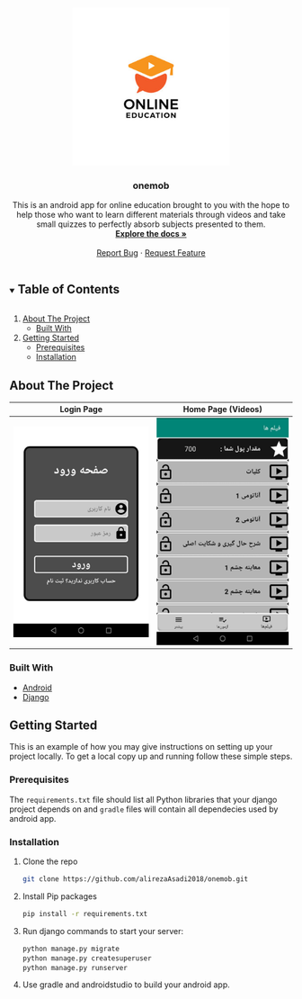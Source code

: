 <!-- PROJECT LOGO -->
<br />
<p align="center">
  <a href="https://github.com/alirezaAsadi2018/onemob">
    <img src="images/logo.jpg" alt="Logo" width="280" height="280">
  </a>
  <h3 align="center">onemob</h3>

  <p align="center">
    This is an android app for online education brought to you with the hope to help those who want to learn different materials through videos and take small quizzes to perfectly 
    absorb subjects presented to them.
    <br />
    <a href="https://github.com/alirezaAsadi2018/onemob"><strong>Explore the docs »</strong></a>
    <br />
    <br />
    <a href="https://github.com/alirezaAsadi2018/onemob/issues">Report Bug</a>
    ·
    <a href="https://github.com/alirezaAsadi2018/onemob/issues">Request Feature</a>
  </p>
</p>

<!-- TABLE OF CONTENTS -->
<details open="open">
  <summary><h2 style="display: inline-block">Table of Contents</h2></summary>
  <ol>
    <li>
      <a href="#about-the-project">About The Project</a>
      <ul>
        <li><a href="#built-with">Built With</a></li>
      </ul>
    </li>
    <li>
      <a href="#getting-started">Getting Started</a>
      <ul>
        <li><a href="#prerequisites">Prerequisites</a></li>
        <li><a href="#installation">Installation</a></li>
      </ul>
    </li>
  </ol>
</details>

<!-- ABOUT THE PROJECT -->
## About The Project

Login Page             |  Home Page (Videos)
:-------------------------:|:-------------------------:
[![onemob Screen Shot 1][onemob-screenshot1]](images/screenshot1.jpg)  |  [![onemob Screen Shot 2][onemob-screenshot2]](images/screenshot2.jpg)



### Built With

* [Android](https://developers.google.com/android)
* [Django](https://www.djangoproject.com/)

<!-- GETTING STARTED -->
## Getting Started

This is an example of how you may give instructions on setting up your project locally.
To get a local copy up and running follow these simple steps.

### Prerequisites

The `requirements.txt` file should list all Python libraries that your django project depends on and `gradle` files will contain all dependecies used by android app.

### Installation

1. Clone the repo
   ```sh
   git clone https://github.com/alirezaAsadi2018/onemob.git
   ```
2. Install Pip packages
   ```sh
   pip install -r requirements.txt
   ```
4. Run django commands to start your server:
   ```sh
   python manage.py migrate
   python manage.py createsuperuser
   python manage.py runserver
   ```
5. Use gradle and androidstudio to build your android app.




<!-- MARKDOWN LINKS & IMAGES -->
[onemob-screenshot1]: images/screenshot1.jpg
[onemob-screenshot2]: images/screenshot2.jpg

